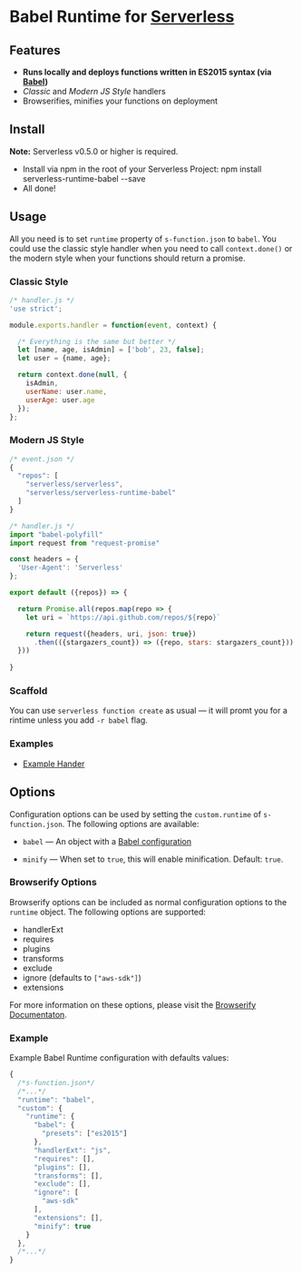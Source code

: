# Babel Runtime for [Serverless](http://serverless.com)

## Features 
 *  **Runs locally and deploys functions written in ES2015 syntax (via [Babel](https://babeljs.io/))**
 *  *Classic* and *Modern JS Style* handlers
 *  Browserifies, minifies your functions on deployment

## Install
**Note:** Serverless v0.5.0 or higher is required.
* Install via npm in the root of your Serverless Project:
      npm install serverless-runtime-babel --save
* All done!

## Usage
All you need is to set `runtime` property of `s-function.json` to `babel`.
You could use the classic style handler when you need to call `context.done()` or the modern style when your functions should return a promise.

### Classic Style
```javascript
/* handler.js */
'use strict';

module.exports.handler = function(event, context) {

  /* Everything is the same but better */
  let [name, age, isAdmin] = ['bob', 23, false];
  let user = {name, age};

  return context.done(null, {
    isAdmin,
    userName: user.name,
    userAge: user.age
  });
};
```

### Modern JS Style
```javascript
/* event.json */
{
  "repos": [
    "serverless/serverless",
    "serverless/serverless-runtime-babel"
  ]
}
```
```javascript
/* handler.js */
import "babel-polyfill"
import request from "request-promise"

const headers = {
  'User-Agent': 'Serverless'
};

export default ({repos}) => {

  return Promise.all(repos.map(repo => {
    let uri = `https://api.github.com/repos/${repo}`

    return request({headers, uri, json: true})
      .then(({stargazers_count}) => ({repo, stars: stargazers_count}))
  }))
​
}
```


### Scaffold
You can use `serverless function create` as usual — it will promt you for a rintime unless you add `-r babel` flag.

### Examples
 * [Example Hander](https://github.com/serverless/serverless-runtime-babel/tree/master/examples/stars)

## Options

Configuration options can be used by setting the `custom.runtime` of `s-function.json`. The following options are available:

* `babel` — An object with a [Babel configuration](https://babeljs.io/docs/usage/options/)

* `minify` — When set to `true`, this will enable minification. Default: `true`.

### Browserify Options

Browserify options can be included as normal configuration options to the `runtime` object. The following options are supported:

* handlerExt
* requires
* plugins
* transforms
* exclude
* ignore (defaults to `["aws-sdk"]`)
* extensions

For more information on these options, please visit the [Browserify Documentaton](https://github.com/substack/node-browserify#usage).

### Example

Example Babel Runtime configuration with defaults values:

```javascript
{
  /*s-function.json*/
  /*...*/
  "runtime": "babel",
  "custom": {
    "runtime": {
      "babel": { 
      	"presets": ["es2015"]
      },
      "handlerExt": "js",
      "requires": [],
      "plugins": [],
      "transforms": [],
      "exclude": [],
      "ignore": [
        "aws-sdk"
      ],
      "extensions": [],
      "minify": true
    }
  },
  /*...*/
}
```
